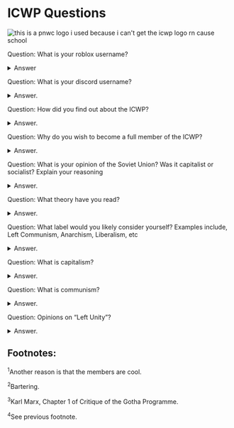 # ICWP Questions
![this is a pnwc logo i used because i can't get the icwp logo rn cause school](left-communist.png)

Question: What is your roblox username?

<details>
  <summary>Answer</summary>
  
**My roblox username is Dinosaur_612.**

</details>

Question: What is your discord username?

<details>
  <summary>Answer.</summary>
  
**It is comrade human being#7143**

</details>

Question: How did you find out about the ICWP?

<details>
  <summary>Answer.</summary>
  
**If I recall correctly, it was through the CCCP discussion group.**

</details>

Question: Why do you wish to become a full member of the ICWP?

<details>
  <summary>Answer.</summary>

**I wish to become a full member of the ICWP because it's a left-communist group and I personally am a left-communist.<sup>[1](#footnotes)</sup>**

</details>

Question: What is your opinion of the Soviet Union? Was it capitalist or socialist? Explain your reasoning

<details>
  <summary>Answer.</summary>
  
**The Soviet Union was state capitalist. My reasoning is as follows: it had all the defining features of capitalist society (commodity production, state, class, etc), the only really "peculiar" thing about it was most, if not all, private property in it was no longer private (as in the contemporary sense of the word, being owned by individuals), but state managed.**

</details>

Question: What theory have you read?

<details>
  <summary>Answer.</summary>
  
**I'm currently reading some of The German Ideology (Marx) and just finished The Right to be Lazy (Lafargue).
Other things I have read include:
* **For Communism (ICT)
* **The Communist Manifesto (Marx + Engels, although what did Engels actually contribute to it?)
* **Theses on Feuerbach (Marx)
* **Principles of Communism (Engels)
* **The Conquest of Bread (Kropotkin)
* **Centralized Party? Yes! Centralism over the Party? No! (Damen)
* **Fundamentals of Revolutionary Communism (ICP, commonly attributed to Bordiga because libcom.org thinks they're synonymous for some reason)
* **The Fundamentals for a Marxist Orientation (Bordiga, this and the next one are in my Bordiga book I bought from Amazon. Fundamentals for Revolutionary Communism is in it too.)
* **Characteristic Theses of the Party (Bordiga)
* **The Revolutionary Programme of Communist Society Eliminates All Forms of Ownership of Land, the Instruments of Production and the Products of Labour (ICP, this is the actual name)
* **Beyond Anti-Fascism (ICT)
* **Background on the Italian Communist Left, Bordiga, and Bordigism (written by a councilist but edited by the ICT)
* **The System of Communist Representation (Bordiga)
* **Workers' Councils (Pannekoek)
* **Capitalist Democracy: a Contrast Between the Position of Trotsky and That of Lenin (written by the Italian Left in exile in the USA)
* **Party and Class (Bordiga)
* **KAPD Manifesto (obviously the KAPD)
* **Antifa? No thanks (IP)
* **and probably some others but I'm too lazy to write them down (I barely slept) or forgot them.

</details>

Question: What label would you likely consider yourself? Examples include, Left Communism, Anarchism, Liberalism, etc

<details>
  <summary>Answer.</summary>

**I identify as a left-communist. I plan to make a manifesto once I read more.

</details>

Question: What is capitalism?

<details>
  <summary>Answer.</summary>
  
**Capitalism is a society with the following things: the law of value, generalized commodity production, private property and classes (and therefore class struggle and the state).

</details>

Question: What is communism?

<details>
  <summary>Answer.</summary>
  
**Communism is the society following capitalism.

**It is a society free of:

* **Wages
* **Work
* **Money
* **Commodities (and the production of commodities on both generalized and petty levels!<sup>[2](#footnotes)</sup>**
* **Nations
* **Borders
* **Class
* **State
* **Family
* **Etc.

**I could maybe list down every part but I don't have the time. Another thing to note down here is that under the lower phase of communist society, after "it has just emerged after prolonged birth pangs from capitalist society."<sup>[3](#footnotes)</sup>, communist society has not yet ridden itself of certain bourgeois influences and thus distribution is done based on how much labour one contributes, and under the higher phase of communism, "after the enslaving subordination of the individual to the division of labor, and therewith also the antithesis between mental and physical labor, has vanished; after labor has become not only a means of life but life's prime want; after the productive forces have also increased with the all-around development of the individual, and all the springs of co-operative wealth flow more abundantly – only then can the narrow horizon of bourgeois right be crossed in its entirety and society inscribe on its banners: From each according to his ability, to each according to his needs!"<sup>[4](#footnotes)</sup>

</details>

Question: Opinions on “Left Unity”?

<details>
  <summary>Answer.</summary>

**It's stupid and 99% of the "left" is actually for capitalism, the groups commonly lumped into that broad category that actually are anti-capitalist don't often view themselves as part of the "left", and they are correct.

</details>

## Footnotes:

<sup>1</sup>Another reason is that the members are cool.

<sup>2</sup>Bartering.

<sup>3</sup>Karl Marx, Chapter 1 of Critique of the Gotha Programme.

<sup>4</sup>See previous footnote.
